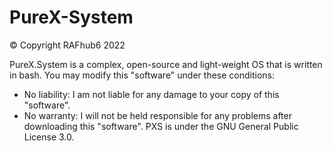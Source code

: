 # PureX-System
© Copyright RAFhub6 2022

PureX.System is a complex, open-source and light-weight OS that is written in bash. You may modify this "software" under these conditions:
* No liability: I am not liable for any damage to your copy of this "software".
* No warranty: I will not be held responsible for any problems after downloading this "software".
PXS is under the GNU General Public License 3.0.
